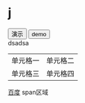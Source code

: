 # j
<!DOCTYPE html PUBLIC "-//W3C//DTD XHTML 1.0 Transitional//EN" "http://www.w3.org/TR/xhtml1/DTD/xhtml1-transitional.dtd">
<html xmlns="http://www.w3.org/1999/xhtml">
<head>
<meta http-equiv="Content-Type" content="text/html; charset=utf-8" />
<title>无标题文档</title>
<script type=" text/javascript">
function demo()
{	
	var divobj = document.getElementById("divid");
   	// divobj.style.backgroundColor="red";
	var name = divobj.nodeName;
	var type =divobj.nodeType;
	var value = divobj.nodeValue;
	alert(name+"..."+type+"..."+value);
	//获取父节点
	//var parent = divobj.parentNode;
	//getNodeInfo(parent);
	//获取子节点
	//var childs = divobj.childNodes;
	//alert(childs.length);
	//getNodeInfo(childs[0]);//获取div中的文本节点
	//获取兄弟节点
		//1、获取上一个兄弟节点
		//var preNode = divobj.previousSibling.previousSibling;	
		//getNodeInfo(preNode);
		//2、获取下一个兄弟节点
		//var nextNode = divobj.nextSibling;
		//getNodeInfo(nextNode);
		//需要a标签的文本
		//var aNode = divobj.nextSibling.nextSibling.nextSibling.nextSibling;
		//var aText = aNode.childNodes;
		//getNodeInfo(aText[0]);
		//需求 获取单元格一文本
		//先获取表格节点
		//
		var tabNode = divobj.nextSibling.nextSibling;
		//getNodeInfo(tabNode.childNodes[1].childNodes[0].childNodes[1]);//太长
		var tdNodes = tabNode.getElementsByTagName("td");
		//getDocAll();
		var nodes = document.all;
		//listNode(nodes);		//getNodeInfo(tdNodes[0].childNodes[0]);
		//var divObj = document.getElementsById("divid");
		//alert(divobj.nodeName);
}

function getNodeInfo(node)
{
	alert(node.nodeName+"类型:"+node.nodeType+"value:" +node.nodeValue+"...");
	
}
var info ="";
function getDocAll()
{
	var nodes = document.all;
	for(var  x = 0; x<nodes.length;x++)
	{
		//getNodeInfo(nodes[x]);	
		info += nodes[x].nodeName+"..."+nodes[x].nodeType+".."+nodes[x].nodeValue+"<br/>";
	}	
//	var node = document.all(7);//可以加索引但是要数节点很麻烦 一般不用
	//getNodeInfo(node);
	document.write(info);
}
/*
public void listFiles(File dir)
{
	System.out.println(getSpace(level)+dir.getNames());
	level++;
	File[] files =dir.listFiles();
	for(int x=0; x<files.length;x++)
	{
		if(files[x].isDirectory)
		 	listFiles(files[x]);
		else
	        System.out.println(getSpace(level)+files[x].getName());	
	}	
}
public String getSpace(int level)
{
	StringBuilder sb = new StringBuilder();
	for(int x=0;x<level;x++)
	{
		sb.append(" ");
		
	}	
	return sb.toString();
}

*/
//通过递归获取节点的层次关系
var str= "";
function listNode(node,level)
{
	printInfo(node,level);
	level++;
	var nodes = node.childNodes;
	for(var x=0;x<nodes.length;x++)
	{
		if(nodes[x].hasChildNodes())
			listNode(nodes[x],level);
		else
			printInfo(nodes[x],level);	
	}	
}
function getSpace(level)
{
		var s ="";
		for(var x= 0;x<level;x++)
		{
			s +="|--";	
		}
		return s;
		
}
function printInfo(node,level)
{
	
	str += getSpace(level)+node.nodeName+"类型:"+node.nodeType+"value:" +node.nodeValue+"..."+"<br/>";
	
}
function getNodes()
{
	listNode(document,0);	
	document.write(str);
}
function getAtts()//属性节点
{
	var q="";
	var divObj = document.getElementById("table");
	
	var atts = divObj.attributes;
	//alert(atts.length);
	for(var x=0; x<atts.length;x++)
	{
		q += atts[x].nodeName+".."+atts[x].nodeType+".." +atts[x].nodeValue+"...";
	}	
	document.write(q); 
}

</script>
</head>

<body>
<input type="button" value="演示" onclick="getAtts()" />
<input type="button" value="demo" onclick="demo()" />
<script type="text/javascript">
/*var x= 5;
alert(x.toString(2));*/
</script>
<div id="divid">
dsadsa
</div>

<table id="table">
    <tr>
        <td>单元格一</td>
        <td>单元格二</td>
    </tr>
    <tr>
        <td>单元格三</td>
        <td>单元格四</td>
    </tr>
</table>
<a href="http://www.baidu.com">百度</a>
<span>span区域</span>
</body>
</html>

